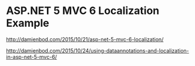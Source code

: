 # ASP.NET 5 MVC 6 Localization Example

http://damienbod.com/2015/10/21/asp-net-5-mvc-6-localization/

http://damienbod.com/2015/10/24/using-dataannotations-and-localization-in-asp-net-5-mvc-6/
